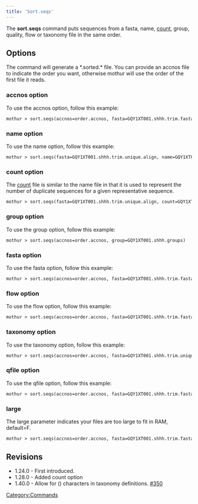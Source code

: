 ```yaml
---
title: 'Sort.seqs'
---
```

The **sort.seqs** command puts sequences from a
fasta, name, [ count](Count_File), group, quality, flow or
taxonomy file in the same order.


## Options

The command will generate a \*.sorted.\* file. You can provide an accnos
file to indicate the order you want, otherwise mothur will use the order
of the first file it reads.

### accnos option

To use the accnos option, follow this example:

    mothur > sort.seqs(accnos=order.accnos, fasta=GQY1XT001.shhh.trim.fasta)

### name option

To use the name option, follow this example:

    mothur > sort.seqs(fasta=GQY1XT001.shhh.trim.unique.align, name=GQY1XT001.shhh.trim.names)

### count option

The [ count](Count_File) file is similar to the name file in
that it is used to represent the number of duplicate sequences for a
given representative sequence.

    mothur > sort.seqs(fasta=GQY1XT001.shhh.trim.unique.align, count=GQY1XT001.shhh.trim.count_table)

### group option

To use the group option, follow this example:

    mothur > sort.seqs(accnos=order.accnos, group=GQY1XT001.shhh.groups)

### fasta option

To use the fasta option, follow this example:

    mothur > sort.seqs(accnos=order.accnos, fasta=GQY1XT001.shhh.trim.fasta)

### flow option

To use the flow option, follow this example:

    mothur > sort.seqs(accnos=order.accnos, fasta=GQY1XT001.shhh.trim.fasta, flow=GQY1XT001.shhh.trim.flow)

### taxonomy option

To use the taxonomy option, follow this example:

    mothur > sort.seqs(accnos=order.accnos, fasta=GQY1XT001.shhh.trim.unique.good.filter.unique.precluster.pick.fasta, taxonomy=GQY1XT001.shhh.trim.unique.good.filter.unique.precluster.pick.rdp.taxonomy)

### qfile option

To use the qfile option, follow this example:

    mothur > sort.seqs(accnos=order.accnos, fasta=GQY1XT001.shhh.trim.fasta, qfile=GQY1XT001.shhh.trim.qual)

### large

The large parameter indicates your files are too large to fit in RAM,
default=F.

    mothur > sort.seqs(accnos=order.accnos, fasta=GQY1XT001.shhh.trim.fasta, qfile=GQY1XT001.shhh.trim.qual, large=T)

## Revisions

-   1.24.0 - First introduced.
-   1.28.0 - Added count option
-   1.40.0 - Allow for () characters in taxonomy definitions.
    [\#350](https://github.com/mothur/mothur/issues/350)

[Category:Commands](Category:Commands)
